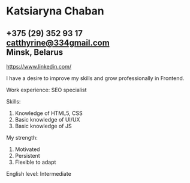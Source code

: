 Katsiaryna Chaban  
========================
+375 (29) 352 93 17  
catthyrine@334gmail.com  
Minsk, Belarus  
-------  
https://www.linkedin.com/

I have a desire to improve my skills and grow professionally in Frontend.

Work experience: SEO specialist

Skills:
1. Knowledge of HTML5, CSS 
2. Basic knowledge of  UI/UX
3. Basic knowledge of JS

My strength:
1. Motivated  
2. Persistent
3. Flexible to adapt 

English level: Intermediate  
